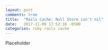 ```yaml
---
layout: post
comments: true
title:  "Rails Cache: Null Store isn't nil"
date:   2017-11-09 17:52:16 -0500
categories: ruby rails cache
---
```

Placeholder

